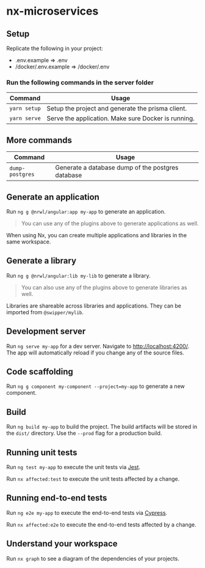 # nx-microservices

## Setup

Replicate the following in your project:

- .env.example => .env
- /docker/.env.example => /docker/.env

### Run the following commands in the server folder

| Command      | Usage                                               |
| ------------ | --------------------------------------------------- |
| `yarn setup` | Setup the project and generate the prisma client.   |
| `yarn serve` | Serve the application. Make sure Docker is running. |

## More commands

| Command         | Usage                                             |
| --------------- | ------------------------------------------------- |
| `dump-postgres` | Generate a database dump of the postgres database |

## Generate an application

Run `ng g @nrwl/angular:app my-app` to generate an application.

> You can use any of the plugins above to generate applications as well.

When using Nx, you can create multiple applications and libraries in the same workspace.

## Generate a library

Run `ng g @nrwl/angular:lib my-lib` to generate a library.

> You can also use any of the plugins above to generate libraries as well.

Libraries are shareable across libraries and applications. They can be imported from `@swipper/mylib`.

## Development server

Run `ng serve my-app` for a dev server. Navigate to <http://localhost:4200/>. The app will automatically reload if you change any of the source files.

## Code scaffolding

Run `ng g component my-component --project=my-app` to generate a new component.

## Build

Run `ng build my-app` to build the project. The build artifacts will be stored in the `dist/` directory. Use the `--prod` flag for a production build.

## Running unit tests

Run `ng test my-app` to execute the unit tests via [Jest](https://jestjs.io).

Run `nx affected:test` to execute the unit tests affected by a change.

## Running end-to-end tests

Run `ng e2e my-app` to execute the end-to-end tests via [Cypress](https://www.cypress.io).

Run `nx affected:e2e` to execute the end-to-end tests affected by a change.

## Understand your workspace

Run `nx graph` to see a diagram of the dependencies of your projects.
